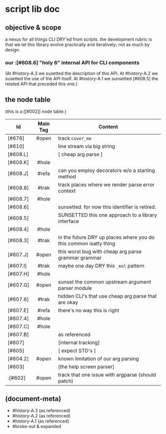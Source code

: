 # script lib doc

## objective & scope

a nexus for all things CLI DRY'ed from scripts. the development rubric is
that we let this library evolve practically and iteratively; not as much by
design.



### our :[#608.6] "holy 6" internal API for CLI components

(At #history-A.3 we susetted the description of this API. At #history-A.2
we susetted the use of the API itself. At #history-A.1 we sunsetted [#608.5]
the related API that preceded this one.)



## <a name="node-table"></a>the node table

(this is a [\[#002\]] node table.)

|Id                         | Main Tag | Content |
|---------------------------|:-----:|---|
|[#676]                     | #open | track `cover_me`
|[#610]                     |       | line stream via big string
|[#608.L]                   |       | [ cheap arg parse ]
|[#608.K]                   | #hole |
|[#608.J]                   | #refa | can you employ decorators w/o a starting method
|[#608.8]                   | #trak | track places where we render parse error context
|[#608.7]                   | #hole |
|[#608.6]                   |       | sunsetted. for now this identifier is retired.
|[#608.5]                   |       | SUNSETTED this one approach to a library interface
|[#608.4]                   | #hole |
|[#608.3]                   | #trak | in the future DRY up places where you do this common isatty thing |
|[#607.J]                   | #open | this worst bug with cheap arg parse grammar grammar
|[#607.I]                   | #trak | maybe one day DRY this `_eol` pattern
|[#607.H]                   | #hole |
|[#607.G]                   | #open | sunset the common upstream argument parser module
|[#607.6]                   | #trak | hidden CLI's that use cheap arg parse that are okay
|[#607.E]                   | #refa | there's no way this is right
|[#607.4]                   | #hole |
|[#607.C]                   | #hole |
|[#607.B]                   |       | as referenced |
|[#607]                     |       | [internal tracking] |
|[#605]                     |       | [ expect STD's ]
|[#604.2]                   | #open | known limitation of our arg parsing
|[#603]                     |       | [the help screen parser] |
|:[#602]                    | #open | track that one issue with argparse (should patch) |




## (document-meta)

  - #history-A.3 (as referenced)
  - #history-A.2 (as referenced)
  - #history-A.1 (as referenced)
  - #broke-out & expanded
